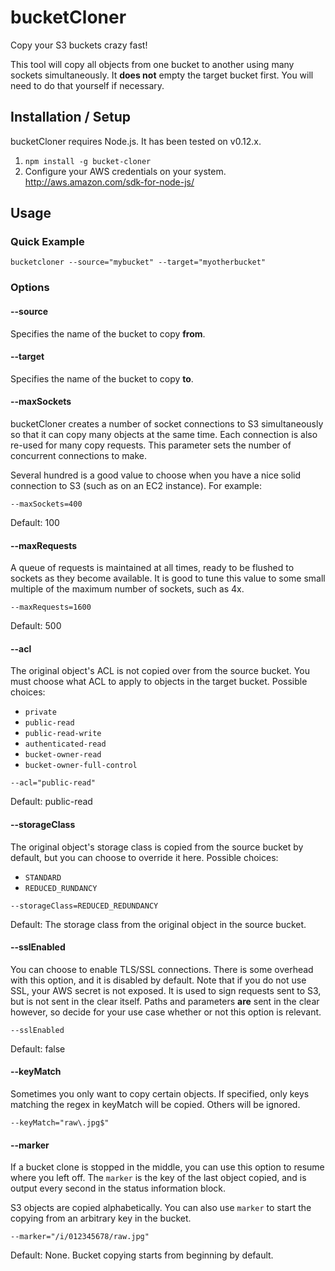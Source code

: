 # bucketCloner
Copy your S3 buckets crazy fast!

This tool will copy all objects from one bucket to another using many sockets
simultaneously.  It **does not** empty the target bucket first.  You will need
to do that yourself if necessary.

## Installation / Setup
bucketCloner requires Node.js.  It has been tested on v0.12.x.

1. `npm install -g bucket-cloner`
1. Configure your AWS credentials on your system.  http://aws.amazon.com/sdk-for-node-js/

## Usage

### Quick Example
```
bucketcloner --source="mybucket" --target="myotherbucket"
```

### Options

#### --source
Specifies the name of the bucket to copy **from**.

#### --target
Specifies the name of the bucket to copy **to**.

#### --maxSockets
bucketCloner creates a number of socket connections to S3 simultaneously so
that it can copy many objects at the same time.  Each connection is also
re-used for many copy requests.  This parameter sets the number of concurrent
connections to make.

Several hundred is a good value to choose when you have a nice solid connection
to S3 (such as on an EC2 instance).  For example:

```
--maxSockets=400
```

Default: 100

#### --maxRequests
A queue of requests is maintained at all times, ready to be flushed to sockets
as they become available.  It is good to tune this value to some small multiple
of the maximum number of sockets, such as 4x.

```
--maxRequests=1600
```

Default: 500

#### --acl
The original object's ACL is not copied over from the source bucket.  You must
choose what ACL to apply to objects in the target bucket. Possible choices:

 - `private`
 - `public-read`
 - `public-read-write`
 - `authenticated-read`
 - `bucket-owner-read`
 - `bucket-owner-full-control`
 
```
--acl="public-read"
```

Default: public-read

#### --storageClass
The original object's storage class is copied from the source bucket by
default, but you can choose to override it here.  Possible choices:

 - `STANDARD`
 - `REDUCED_RUNDANCY`
 
```
--storageClass=REDUCED_REDUNDANCY
```

Default: The storage class from the original object in the source bucket.

#### --sslEnabled
You can choose to enable TLS/SSL connections.  There is some overhead with
this option, and it is disabled by default.  Note that if you do not use SSL,
your AWS secret is not exposed.  It is used to sign requests sent to S3, but
is not sent in the clear itself.  Paths and parameters **are** sent in the
clear however, so decide for your use case whether or not this option is
relevant.

```
--sslEnabled
```

Default: false

#### --keyMatch
Sometimes you only want to copy certain objects.  If specified, only keys
matching the regex in keyMatch will be copied.  Others will be ignored.

```
--keyMatch="raw\.jpg$"
```

#### --marker
If a bucket clone is stopped in the middle, you can use this option to resume
where you left off.  The `marker` is the key of the last object copied, and is
output every second in the status information block.

S3 objects are copied alphabetically.  You can also use `marker` to start the
copying from an arbitrary key in the bucket.

```
--marker="/i/012345678/raw.jpg"
```

Default:  None.  Bucket copying starts from beginning by default.
